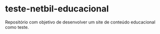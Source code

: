 # teste-netbil-educacional
Repositório com objetivo de desenvolver um site de conteúdo educacional como teste. 
